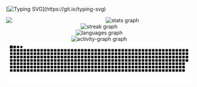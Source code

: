 [![Typing SVG](https://readme-typing-svg.herokuapp.com?font=VT323&weight=600&size=30&duration=4500&pause=500&color=671C95&width=1200&height=200&lines=Welcome!+Thank+you+for+coming+to+see+me+and+my+creations.;I'm+Leon+Shabani%2C+a+full-stack+developer+with+a+keen+eye+for+detail.;+I+am+a+fast+learner+and+always+eager+to+expand+my+knowledge+and+skills.;Who's+always+ready+to+take+on+new+and+exciting+projects.;I+am+well-equipped+to+tackle+any+project+that+comes+my+way.;My+goal+is+to+make+every+project+unique%2C+and;to+deliver+the+best+possible+product+to+my+clients.;Dedicated+to+bringing+unique+ideas+to+life.)](https://git.io/typing-svg)

<img align="left" width="25%" src="https://cdn.discordapp.com/attachments/1267588257521205375/1267610199678783538/ReadyPlayerMe-Avatar_1.png?ex=66a9697e&is=66a817fe&hm=1d810dada1efc412a4c4fbedd103bfd54223a3b057ab4bb0ead50b20de8b4602&">

<div align="center">
  <img src="https://github-readme-stats.vercel.app/api?username=l3on06&hide_title=false&hide_rank=false&show_icons=true&include_all_commits=true&count_private=true&disable_animations=false&theme=jolly&locale=en&hide_border=true" width="40%" alt="stats graph" /> <br>
  <img src="https://streak-stats.demolab.com?user=l3on06&locale=en&mode=daily&theme=jolly&hide_border=true" width="40%" alt="streak graph" /> <br>
  <img src="https://github-readme-stats.vercel.app/api/top-langs?username=l3on06&locale=en&hide_title=false&layout=compact&card_width=320&langs_count=10&theme=jolly&hide_border=true" width="40%" alt="languages graph" /> <br>
  <img src="https://github-readme-activity-graph.vercel.app/graph?username=l3on06&theme=modern-lilac&area=true&hide_border=true&hide_title=true" width="40%" alt="activity-graph graph"  />
</div>

<picture  align="center">
  <source
    width="100%"
    media="(prefers-color-scheme: dark)"
    srcset="https://github.com/l3on06/l3on06/blob/output/github-contribution-grid-snake-dark.svg"
  />
  <source
    media="(prefers-color-scheme: light)"
    srcset="https://github.com/l3on06/l3on06/blob/output/github-contribution-grid-snake.svg"
  />
  <img
    alt="github contribution grid snake animation"
    src="https://github.com/l3on06/l3on06/blob/output/github-contribution-grid-snake.svg"
  />
</picture>
